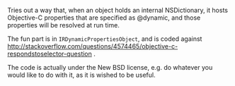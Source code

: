 Tries out a way that, when an object holds an internal NSDictionary, it hosts Objective-C properties that are specified as @dynamic, and those properties will be resolved at run time.

The fun part is in `IRDynamicPropertiesObject`, and is coded against http://stackoverflow.com/questions/4574465/objective-c-respondstoselector-question .

The code is actually under the New BSD license, e.g. do whatever you would like to do with it, as it is wished to be useful.
